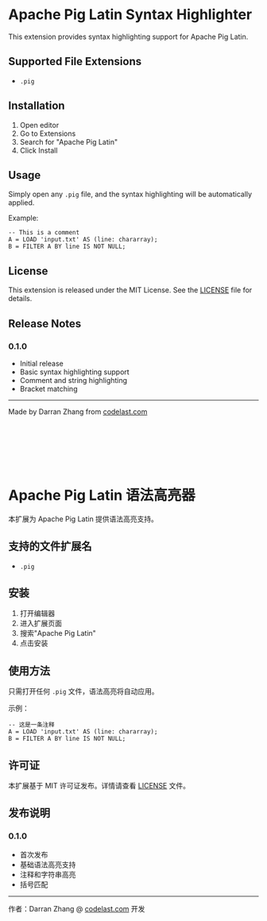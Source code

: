 # Apache Pig Latin Syntax Highlighter

This extension provides syntax highlighting support for Apache Pig Latin.

## Supported File Extensions

- `.pig`

## Installation

1. Open editor
2. Go to Extensions
3. Search for "Apache Pig Latin"
4. Click Install

## Usage

Simply open any `.pig` file, and the syntax highlighting will be automatically applied.

Example:
```pig
-- This is a comment
A = LOAD 'input.txt' AS (line: chararray);
B = FILTER A BY line IS NOT NULL;
```

## License

This extension is released under the MIT License. See the [LICENSE](LICENSE) file for details.

## Release Notes

### 0.1.0
- Initial release
- Basic syntax highlighting support
- Comment and string highlighting
- Bracket matching

---
Made by Darran Zhang from [codelast.com](https://codelast.com)

<br><br><br><br><br>

# Apache Pig Latin 语法高亮器

本扩展为 Apache Pig Latin 提供语法高亮支持。

## 支持的文件扩展名

- `.pig`

## 安装

1. 打开编辑器
2. 进入扩展页面
3. 搜索"Apache Pig Latin"
4. 点击安装

## 使用方法

只需打开任何 `.pig` 文件，语法高亮将自动应用。

示例：
```pig
-- 这是一条注释
A = LOAD 'input.txt' AS (line: chararray);
B = FILTER A BY line IS NOT NULL;
```

## 许可证

本扩展基于 MIT 许可证发布。详情请查看 [LICENSE](LICENSE) 文件。

## 发布说明

### 0.1.0
- 首次发布
- 基础语法高亮支持
- 注释和字符串高亮
- 括号匹配

---
作者：Darran Zhang @ [codelast.com](https://codelast.com) 开发
